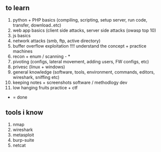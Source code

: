 ## to learn 

1. python + PHP basics (compiling, scripting, setup server, run code, transfer, download..etc) 
2. web app basics (client side attacks, server side attacks (owasp top 10) 
3. js basics
4. network attacks (smb, ftp, active directory)
5. buffer overflow exploitation !!!! understand the concept + practice machines
6. recon + enum /  scanning  - *
7. pivoting (configs, lateral movement, adding users, FW configs, etc) 
8. privesc (linux + windows) 
9. general knowledge (software, tools, environment, commands, editors, wireshark, sniffing etc) 
10. keeping notes + screenshots software / methodlogy dev
11. low hanging fruits practice  + ctf



* = done 


## tools i know 

1. nmap 
2. wireshark 
3. metasploit 
4. burp-suite 
5. netcat 
